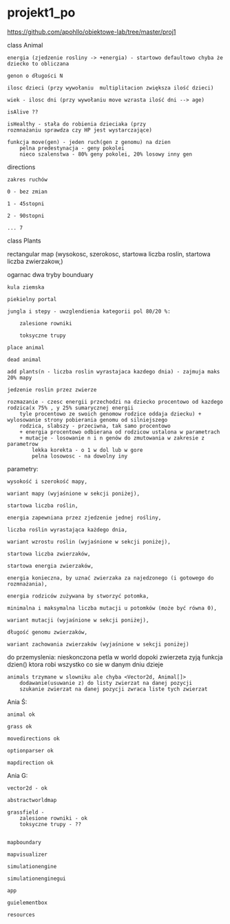 # projekt1_po

https://github.com/apohllo/obiektowe-lab/tree/master/proj1

class Animal

    energia (zjedzenie rosliny -> +energia) - startowo defaultowo chyba że dziecko to obliczana

    genon o długości N
    
    ilosc dzieci (przy wywołaniu  multiplitacion zwiększa ilość dzieci)
    
    wiek - ilosc dni (przy wywołaniu move wzrasta ilość dni --> age) 

    isAlive ??
    
    isHealthy - stała do robienia dzieciaka (przy 
    rozmnażaniu sprawdza czy HP jest wystarczające)

    funkcja move(gen) - jeden ruch(gen z genomu) na dzien
        pelna predestynacja - geny pokolei
        nieco szalenstwa - 80% geny pokolei, 20% losowy inny gen


directions

    zakres ruchów
    
    0 - bez zmian
    
    1 - 45stopni
    
    2 - 90stopni
    
    ... 7



class Plants


rectangular map (wysokosc, szerokosc, startowa liczba roslin, startowa liczba zwierzakow,)

ogarnac dwa tryby bounduary

    kula ziemska
    
    piekielny portal
    
    jungla i stepy - uwzglendienia kategorii pol 80/20 %:

        zalesione rowniki
    
        toksyczne trupy

    place animal
    
    dead animal
    
    add plants(n - liczba roslin wyrastajaca kazdego dnia) - zajmuja maks 20% mapy

    jedzenie roslin przez zwierze
    
    rozmazanie - czesc energii przechodzi na dziecko procentowo od kazdego rodzica(x 75% , y 25% sumarycznej energii
        tyle procentowo ze swoich genomow rodzice oddaja dziecku) + wylosowanie strony pobierania genomu od silniejszego
        rodzica, slabszy - przeciwna, tak samo procentowo
        + energia procentowo odbierana od rodzicow ustalona w parametrach
        + mutacje - losowanie n i n genów do zmutowania w zakresie z parametrow
            lekka korekta - o 1 w dol lub w gore
            pelna losowosc - na dowolny iny


parametry:

    wysokość i szerokość mapy,
    
    wariant mapy (wyjaśnione w sekcji poniżej),
    
    startowa liczba roślin,
    
    energia zapewniana przez zjedzenie jednej rośliny,
    
    liczba roślin wyrastająca każdego dnia,
    
    wariant wzrostu roślin (wyjaśnione w sekcji poniżej),
    
    startowa liczba zwierzaków,
    
    startowa energia zwierzaków,
    
    energia konieczna, by uznać zwierzaka za najedzonego (i gotowego do rozmnażania),
    
    energia rodziców zużywana by stworzyć potomka,
    
    minimalna i maksymalna liczba mutacji u potomków (może być równa 0),
    
    wariant mutacji (wyjaśnione w sekcji poniżej),
    
    długość genomu zwierzaków,
    
    wariant zachowania zwierzaków (wyjaśnione w sekcji poniżej)


do przemyslenia:
    nieskonczona petla w world dopoki zwierzeta zyją
        funkcja dzien() ktora robi wszystko co sie w danym dniu dzieje

    animals trzymane w slowniku ale chyba <Vector2d, Animal[]>
        dodawanie(usuwanie z) do listy zwierzat na danej pozycji
        szukanie zwierzat na danej pozycji zwraca liste tych zwierzat

Ania Ś:

    animal ok
    
    grass ok
    
    movedirections ok
    
    optionparser ok
    
    mapdirection ok


Ania G:
    
    vector2d - ok
    
    abstractworldmap
    
    grassfield -
        zalesione rowniki - ok
        toksyczne trupy - ??

    
    mapboundary
    
    mapvisualizer
    
    simulationengine
    
    simulationenginegui
    
    app
    
    guielementbox
    
    resources
